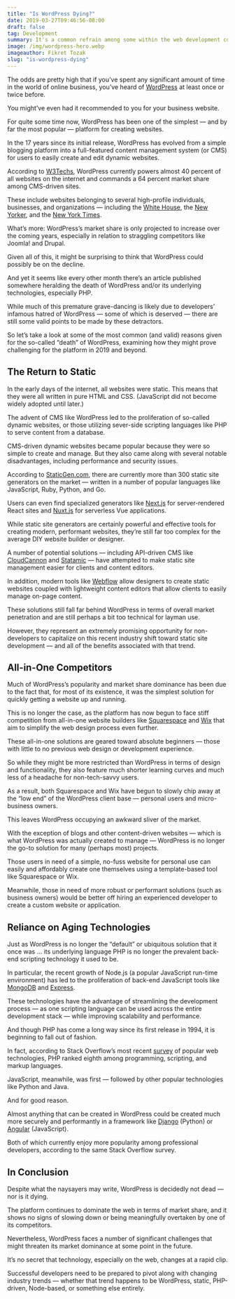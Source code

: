 ```yaml
---
title: "Is WordPress Dying?"
date: 2019-03-27T09:46:56-08:00
draft: false
tag: Development
summary: It's a common refrain among some within the web development community, but is it accurate?
image: /img/wordpress-hero.webp
imageauthor: Fikret Tozak
slug: "is-wordpress-dying"
---
```


The odds are pretty high that if you’ve spent any significant amount of time in the world of online business, you’ve heard of [WordPress](https://wordpress.org) at least once or twice before.

You might’ve even had it recommended to you for your business website.

For quite some time now, WordPress has been one of the simplest — and by far the most popular — platform for creating websites.

In the 17 years since its initial release, WordPress has evolved from a simple blogging platform into a full-featured content management system (or CMS) for users to easily create and edit dynamic websites.

According to [W3Techs](https://w3techs.com/technologies/details/cm-wordpress), WordPress currently powers almost 40 percent of all websites on the internet and commands a 64 percent market share among CMS-driven sites.

These include websites belonging to several high-profile individuals, businesses, and organizations — including the [White House](https://www.whitehouse.gov/), the [New Yorker](https://www.newyorker.com/), and the [New York Times](https://www.nytimes.com/).

What’s more: WordPress’s market share is only projected to increase over the coming years, especially in relation to straggling competitors like Joomla! and Drupal.

Given all of this, it might be surprising to think that WordPress could possibly be on the decline.

And yet it seems like every other month there’s an article published somewhere heralding the death of WordPress and/or its underlying technologies, especially PHP.

While much of this premature grave-dancing is likely due to developers’ infamous hatred of WordPress — some of which is deserved — there are still some valid points to be made by these detractors.

So let’s take a look at some of the most common (and valid) reasons given for the so-called “death” of WordPress, examining how they might prove challenging for the platform in 2019 and beyond.

## The Return to Static

In the early days of the internet, all websites were static. This means that they were all written in pure HTML and CSS. (JavaScript did not become widely adopted until later.)

The advent of CMS like WordPress led to the proliferation of so-called dynamic websites, or those utilizing sever-side scripting languages like PHP to serve content from a database.

CMS-driven dynamic websites became popular because they were so simple to create and manage. But they also came along with several notable disadvantages, including performance and security issues.

According to [StaticGen.com](https://jamstack.org/), there are currently more than 300 static site generators on the market — written in a number of popular languages like JavaScript, Ruby, Python, and Go.

Users can even find specialized generators like [Next.js](https://nextjs.org/) for server-rendered React sites and [Nuxt.js](https://nuxtjs.org/) for serverless Vue applications.

While static site generators are certainly powerful and effective tools for creating modern, performant websites, they’re still far too complex for the average DIY website builder or designer.

A number of potential solutions — including API-driven CMS like [CloudCannon](https://cloudcannon.com/) and [Statamic](https://statamic.com/) — have attempted to make static site management easier for clients and content editors.

In addition, modern tools like [Webflow](https://webflow.com) allow designers to create static websites coupled with lightweight content editors that allow clients to easily manage on-page content.

These solutions still fall far behind WordPress in terms of overall market penetration and are still perhaps a bit too technical for layman use.

However, they represent an extremely promising opportunity for non-developers to capitalize on this recent industry shift toward static site development — and all of the benefits associated with that trend.

## All-in-One Competitors

Much of WordPress’s popularity and market share dominance has been due to the fact that, for most of its existence, it was the simplest solution for quickly getting a website up and running.

This is no longer the case, as the platform has now begun to face stiff competition from all-in-one website builders like [Squarespace](https://squarespace.com) and [Wix](https://wix.com) that aim to simplify the web design process even further.

These all-in-one solutions are geared toward absolute beginners — those with little to no previous web design or development experience.

So while they might be more restricted than WordPress in terms of design and functionality, they also feature much shorter learning curves and much less of a headache for non-tech-savvy users.

As a result, both Squarespace and Wix have begun to slowly chip away at the “low end” of the WordPress client base — personal users and micro-business owners.

This leaves WordPress occupying an awkward sliver of the market.

With the exception of blogs and other content-driven websites — which is what WordPress was actually created to manage — WordPress is no longer the go-to solution for many (perhaps most) projects.

Those users in need of a simple, no-fuss website for personal use can easily and affordably create one themselves using a template-based tool like Squarespace or Wix.

Meanwhile, those in need of more robust or performant solutions (such as business owners) would be better off hiring an experienced developer to create a custom website or application.

## Reliance on Aging Technologies

Just as WordPress is no longer the “default” or ubiquitous solution that it once was … its underlying language PHP is no longer the prevalent back-end scripting technology it used to be.

In particular, the recent growth of Node.js (a popular JavaScript run-time environment) has led to the proliferation of back-end JavaScript tools like [MongoDB](https://www.mongodb.com/) and [Express](https://expressjs.com/).

These technologies have the advantage of streamlining the development process — as one scripting language can be used across the entire development stack — while improving scalability and performance.

And though PHP has come a long way since its first release in 1994, it is beginning to fall out of fashion.

In fact, according to Stack Overflow’s most recent [survey](https://insights.stackoverflow.com/survey/2020) of popular web technologies, PHP ranked eighth among programming, scripting, and markup languages.

JavaScript, meanwhile, was first — followed by other popular technologies like Python and Java.

And for good reason.

Almost anything that can be created in WordPress could be created much more securely and performantly in a framework like [Django](https://www.djangoproject.com/) (Python) or [Angular](https://angular.io/) (JavaScript).

Both of which currently enjoy more popularity among professional developers, according to the same Stack Overflow survey.

## In Conclusion

Despite what the naysayers may write, WordPress is decidedly not dead — nor is it dying.

The platform continues to dominate the web in terms of market share, and it shows no signs of slowing down or being meaningfully overtaken by one of its competitors.

Nevertheless, WordPress faces a number of significant challenges that might threaten its market dominance at some point in the future.

It’s no secret that technology, especially on the web, changes at a rapid clip.

Successful developers need to be prepared to pivot along with changing industry trends — whether that trend happens to be WordPress, static, PHP-driven, Node-based, or something else entirely.